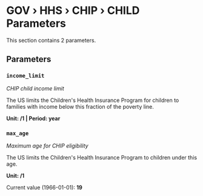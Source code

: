 # GOV › HHS › CHIP › CHILD Parameters

This section contains 2 parameters.

## Parameters

### `income_limit`
*CHIP child income limit*

The US limits the Children's Health Insurance Program for children to families with income below this fraction of the poverty line.

**Unit: /1 | Period: year**


### `max_age`
*Maximum age for CHIP eligibility*

The US limits the Children's Health Insurance Program to children under this age.

**Unit: /1**

Current value (1966-01-01): **19**

